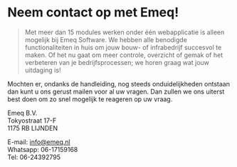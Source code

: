 # Neem contact op met Emeq!

> Met meer dan 15 modules werken onder één webapplicatie is alleen mogelijk bij Emeq Software. We hebben alle benodigde functionaliteiten in huis om jouw bouw- of infrabedrijf succesvol te maken. Of het nu gaat om meer controle, overzicht of gemak of het verbeteren van je bedrijfsprocessen; we horen graag wat jouw uitdaging is!
>

Mochten er, ondanks de handleiding, nog steeds onduidelijkheden ontstaan dan kunt u ons gerust mailen voor al uw vragen. Dan zullen we ons uiterst best doen om zo snel mogelijk te reageren op uw vraag.

Emeq B.V.                                                                                                                                                                                
Tokyostraat 17-F                                                                                                                                                                    
1175 RB LIJNDEN

E-mail: [info@emeq.nl](mailto:info@emeq.nl)                                                                                                                                          
Whatsapp: 06-17159168                                                                                                                                                                
Tel: 06-24392795
